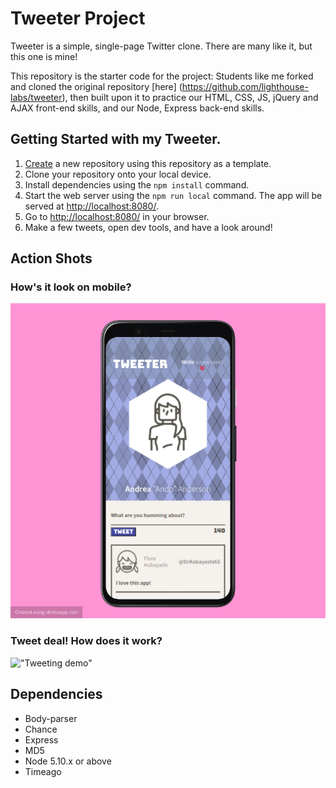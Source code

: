 # Tweeter Project

Tweeter is a simple, single-page Twitter clone. There are many like it, but this one is mine!

This repository is the starter code for the project: Students like me forked and cloned the original repository [here] (https://github.com/lighthouse-labs/tweeter), then built upon it to practice our HTML, CSS, JS, jQuery and AJAX front-end skills, and our Node, Express back-end skills.

## Getting Started with my Tweeter.

1. [Create](https://docs.github.com/en/repositories/creating-and-managing-repositories/creating-a-repository-from-a-template) a new repository using this repository as a template.
2. Clone your repository onto your local device.
3. Install dependencies using the `npm install` command.
3. Start the web server using the `npm run local` command. The app will be served at <http://localhost:8080/>.
4. Go to <http://localhost:8080/> in your browser.
5. Make a few tweets, open dev tools, and have a look around!

## Action Shots

### How's it look on mobile?
!["Mockup shot"](https://github.com/b1u3too/tweeter/blob/main/docs/shotsnapp-1648782544.014.png)

### Tweet deal! How does it work?
!["Tweeting demo"](https://github.com/b1u3too/tweeter/blob/main/docs/tweet-demo.gif)

## Dependencies

- Body-parser
- Chance
- Express
- MD5
- Node 5.10.x or above
- Timeago
